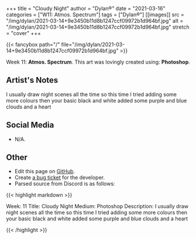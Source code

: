 +++
title =       "Cloudy Night"
author =      "Dylan®"
date =        "2021-03-16"
categories =  ["W11: Atmos. Spectrum"]
tags =        ["Dylan®"]
[[images]]
                      src = "/img/dylan/2021-03-14+9e3450b11d8b1247ccf09972b1d964bf.jpg"
                      alt = "/img/dylan/2021-03-14+9e3450b11d8b1247ccf09972b1d964bf.jpg"
                      stretch = "cover"
+++


{{< fancybox path="/" file="/img/dylan/2021-03-14+9e3450b11d8b1247ccf09972b1d964bf.jpg" >}}


Week 11: **Atmos. Spectrum**. This art was lovingly created using: **Photoshop**.

## Artist's Notes

I usually draw night scenes all the time so this time I tried adding some more colours then your basic black and white added some purple and blue clouds and a heart

## Social Media

- N/A.

## Other

- Edit this page on [GitHub](https://github.com/teaminkling/web-refresh/edit/main/blog/content/blog/dylan-week-11-d4a7.md).
- Create [a bug ticket](https://github.com/teaminkling/web-refresh/issues/new?assignees=&labels=bug&template=problem-report.md&title=) for the developer.
- Parsed source from Discord is as follows:

{{< highlight markdown >}}

Week: 11
Title:  Cloudy Night
Medium: Photoshop 
Description: I usually draw night scenes all the time so this time I tried adding some more colours then your basic black and white added some purple and blue clouds and a heart

{{< /highlight >}}